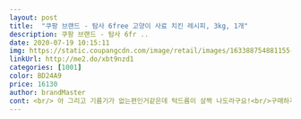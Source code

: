 ```yaml
---
layout: post 
title:  "쿠팡 브랜드 - 탐사 6free 고양이 사료 치킨 레시피, 3kg, 1개" 
description: 쿠팡 브랜드 - 탐사 6fr ..
date: 2020-07-19 10:15:11 
img: https://static.coupangcdn.com/image/retail/images/163388754881155-cd7fe574-68ab-4feb-854d-b8c009c07e2d.jpg 
linkUrl: http://me2.do/xbt9nzd1 
categories: [1001] 
color: BD24A9 
price: 16130 
author: brandMaster 
cont: <br/> 아 그리고 기름기가 없는편인거같은데 턱드름이 살짝 나도라구요!<br/>구매하게 된 이유는?<br/>사료 냄새는?<br/>이 사료 급여 후 달라진점이 있다면?<br/>저는 아기엄마로써 항상 정직한 리뷰만 씁니다!<br/>포장은 잘되어오는지?<br/><br/> -사료냄새 정말 비린내가 하나도 안나요.<br/>.<br/>!<br/><br/> -일단 살을 빼려고 하는 고양이는 이사료 먹이지 마세용<br/><br/> -지금 3번째 구매입니다 ㅎㅎ 아기를 키우느라 리뷰쓸시간이 없어서 못쓸동안 너무 아쉬웠어요 ㅠㅠㅎ<br/><br/> -포장이 하나하나 되어와서 정말 사료도 항상 신선하게 주는거같고<br/>2마리를 키우는데 한달에 사료 한두포대 사는거 같아요 ㅎㅎ<br/>4마리전부 첫날뜯자마자 흡입을하는거에요 정말신기했어요 냥이사료 좋다라는건 아니안먹여본게없눙대<br/>것도앞전에 파우치를 배터지개먹었는데<br/>겉봉(사료를뜯으면 낱개포장된 사료 하나하나에 글씨가씌여있어요)사진도찍어놨어요<br/>고양이는 예민해서 안먹거나 토를 할수있어요 ㅎㅎ<br/> 
---
```

 